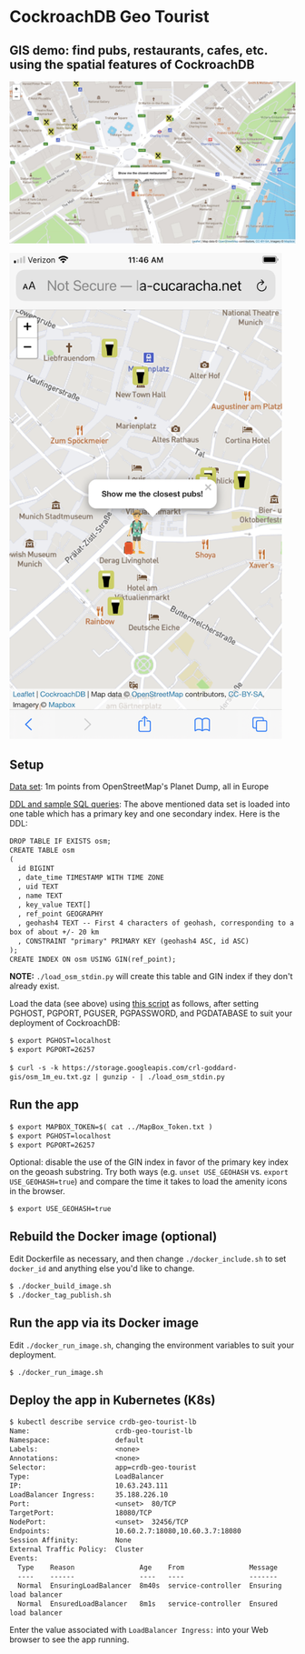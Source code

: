 # CockroachDB Geo Tourist

## GIS demo: find pubs, restaurants, cafes, etc. using the spatial features of CockroachDB

![Screenshot restaurants](./restaurants.jpg)

<img src="./mobile_view.png" width="480" alt="Running on iPhone">

## Setup

[Data set](https://storage.googleapis.com/crl-goddard-gis/osm_1m_eu.txt.gz): 1m
points from OpenStreetMap's Planet Dump, all in Europe

[DDL and sample SQL queries](./osm_crdb.sql): The above mentioned data set is
loaded into one table which has a primary key and one secondary index.  Here is
the DDL:
```
DROP TABLE IF EXISTS osm;
CREATE TABLE osm
(
  id BIGINT
  , date_time TIMESTAMP WITH TIME ZONE
  , uid TEXT
  , name TEXT
  , key_value TEXT[]
  , ref_point GEOGRAPHY
  , geohash4 TEXT -- First 4 characters of geohash, corresponding to a box of about +/- 20 km
  , CONSTRAINT "primary" PRIMARY KEY (geohash4 ASC, id ASC)
);
CREATE INDEX ON osm USING GIN(ref_point);
```

**NOTE:** `./load_osm_stdin.py` will create this table and GIN index if they don't already exist.

Load the data (see above) using [this script](./load_osm_stdin.py) as follows,
after setting PGHOST, PGPORT, PGUSER, PGPASSWORD, and PGDATABASE to suit your
deployment of CockroachDB:
```
$ export PGHOST=localhost
$ export PGPORT=26257

$ curl -s -k https://storage.googleapis.com/crl-goddard-gis/osm_1m_eu.txt.gz | gunzip - | ./load_osm_stdin.py
```

## Run the app

```
$ export MAPBOX_TOKEN=$( cat ../MapBox_Token.txt )
$ export PGHOST=localhost
$ export PGPORT=26257
```

Optional: disable the use of the GIN index in favor of the primary key index on the geoash substring.
Try both ways (e.g. `unset USE_GEOHASH` vs. `export USE_GEOHASH=true`) and compare the
time it takes to load the amenity icons in the browser.

```
$ export USE_GEOHASH=true
```

## Rebuild the Docker image (optional)

Edit Dockerfile as necessary, and then change `./docker_include.sh` to set
`docker_id` and anything else you'd like to change.

```
$ ./docker_build_image.sh
$ ./docker_tag_publish.sh

```

## Run the app via its Docker image

Edit `./docker_run_image.sh`, changing the environment variables to suit your deployment.

```
$ ./docker_run_image.sh
```

## Deploy the app in Kubernetes (K8s)

```
$ kubectl describe service crdb-geo-tourist-lb
Name:                     crdb-geo-tourist-lb
Namespace:                default
Labels:                   <none>
Annotations:              <none>
Selector:                 app=crdb-geo-tourist
Type:                     LoadBalancer
IP:                       10.63.243.111
LoadBalancer Ingress:     35.188.226.10
Port:                     <unset>  80/TCP
TargetPort:               18080/TCP
NodePort:                 <unset>  32456/TCP
Endpoints:                10.60.2.7:18080,10.60.3.7:18080
Session Affinity:         None
External Traffic Policy:  Cluster
Events:
  Type    Reason                Age    From                Message
  ----    ------                ----   ----                -------
  Normal  EnsuringLoadBalancer  8m40s  service-controller  Ensuring load balancer
  Normal  EnsuredLoadBalancer   8m1s   service-controller  Ensured load balancer
```

Enter the value associated with `LoadBalancer Ingress:` into your Web browser to see the app running.

